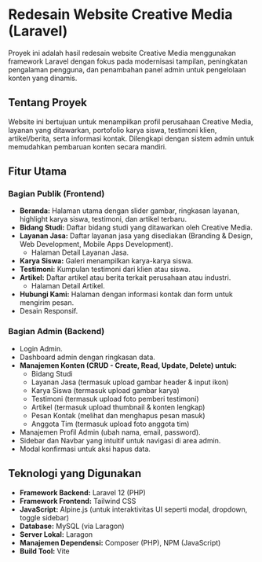 # Redesain Website Creative Media (Laravel)

Proyek ini adalah hasil redesain website Creative Media menggunakan framework Laravel dengan fokus pada modernisasi tampilan, peningkatan pengalaman pengguna, dan penambahan panel admin untuk pengelolaan konten yang dinamis.


## Tentang Proyek

Website ini bertujuan untuk menampilkan profil perusahaan Creative Media, layanan yang ditawarkan, portofolio karya siswa, testimoni klien, artikel/berita, serta informasi kontak. Dilengkapi dengan sistem admin untuk memudahkan pembaruan konten secara mandiri.

## Fitur Utama

### Bagian Publik (Frontend)
* **Beranda:** Halaman utama dengan slider gambar, ringkasan layanan, highlight karya siswa, testimoni, dan artikel terbaru.
* **Bidang Studi:** Daftar bidang studi yang ditawarkan oleh Creative Media.
* **Layanan Jasa:** Daftar layanan jasa yang disediakan (Branding & Design, Web Development, Mobile Apps Development).
    * Halaman Detail Layanan Jasa.
* **Karya Siswa:** Galeri menampilkan karya-karya siswa.
* **Testimoni:** Kumpulan testimoni dari klien atau siswa.
* **Artikel:** Daftar artikel atau berita terkait perusahaan atau industri.
    * Halaman Detail Artikel.
* **Hubungi Kami:** Halaman dengan informasi kontak dan form untuk mengirim pesan.
* Desain Responsif.

### Bagian Admin (Backend)
* Login Admin.
* Dashboard admin dengan ringkasan data.
* **Manajemen Konten (CRUD - Create, Read, Update, Delete) untuk:**
    * Bidang Studi
    * Layanan Jasa (termasuk upload gambar header & input ikon)
    * Karya Siswa (termasuk upload gambar karya)
    * Testimoni (termasuk upload foto pemberi testimoni)
    * Artikel (termasuk upload thumbnail & konten lengkap)
    * Pesan Kontak (melihat dan menghapus pesan masuk)
    * Anggota Tim (termasuk upload foto anggota tim)
* Manajemen Profil Admin (ubah nama, email, password).
* Sidebar dan Navbar yang intuitif untuk navigasi di area admin.
* Modal konfirmasi untuk aksi hapus data.


## Teknologi yang Digunakan

* **Framework Backend:** Laravel 12 (PHP)
* **Framework Frontend:** Tailwind CSS
* **JavaScript:** Alpine.js (untuk interaktivitas UI seperti modal, dropdown, toggle sidebar)
* **Database:** MySQL (via Laragon)
* **Server Lokal:** Laragon
* **Manajemen Dependensi:** Composer (PHP), NPM (JavaScript)
* **Build Tool:** Vite
